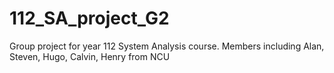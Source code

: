 # 112_SA_project_G2
Group project for year 112 System Analysis course. Members including Alan, Steven, Hugo, Calvin, Henry from NCU
